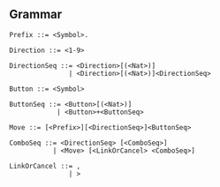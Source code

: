 Grammar
----------

    Prefix ::= <Symbol>.

    Direction ::= <1-9>

    DirectionSeq ::= <Direction>[(<Nat>)]
                   | <Direction>[(<Nat>)]<DirectionSeq>

    Button ::= <Symbol>

    ButtonSeq ::= <Button>[(<Nat>)]
                | <Button>+<ButtonSeq>

    Move ::= [<Prefix>][<DirectionSeq>]<ButtonSeq>

    ComboSeq ::= <DirectionSeq> [<ComboSeq>]
               | <Move> [<LinkOrCancel> <ComboSeq>]

    LinkOrCancel ::= ,
                   | >

